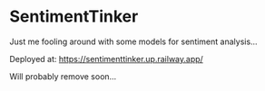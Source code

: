 # SentimentTinker
Just me fooling around with some models for sentiment analysis...

Deployed at: https://sentimenttinker.up.railway.app/

Will probably remove soon...
